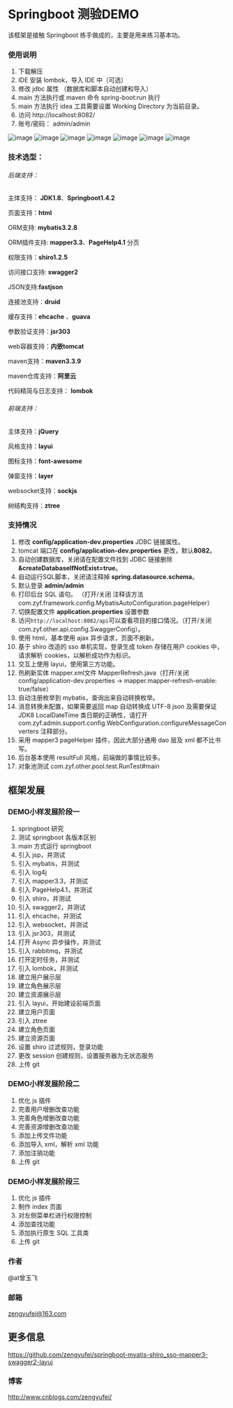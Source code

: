 Springboot 测验DEMO
=====

该框架是接触 Springboot 练手做成的，主要是用来练习基本功。

### 使用说明

1. 下载解压
2. IDE 安装 lombok，导入 IDE 中（可选）
3. 修改 jdbc 属性 （数据库和脚本自动创建和导入）
4. main 方法执行或 maven 命令 spring-boot:run 执行
5. main 方法执行 idea 工具需要设置 Working Directory 为当前目录。
6. 访问 http://localhost:8082/
7. 账号/密码： admin/admin


![image](https://github.com/zengyufei/springboot-myatis-shiro_sso-mapper3-swagger2-layui/tree/master/tmp/img/login.png)
![image](https://github.com/zengyufei/springboot-myatis-shiro_sso-mapper3-swagger2-layui/tree/master/tmp/img/index.png)
![image](https://github.com/zengyufei/springboot-myatis-shiro_sso-mapper3-swagger2-layui/tree/master/tmp/img/user_manager.png)
![image](https://github.com/zengyufei/springboot-myatis-shiro_sso-mapper3-swagger2-layui/tree/master/tmp/img/user_add.png)
![image](https://github.com/zengyufei/springboot-myatis-shiro_sso-mapper3-swagger2-layui/tree/master/tmp/img/role_manager.png)
![image](https://github.com/zengyufei/springboot-myatis-shiro_sso-mapper3-swagger2-layui/tree/master/tmp/img/role_edit.png)
![image](https://github.com/zengyufei/springboot-myatis-shiro_sso-mapper3-swagger2-layui/tree/master/tmp/img/resource_manager.png)

### 技术选型：

###### 后端支持：

主体支持： **JDK1.8**、**Springboot1.4.2**

页面支持：**html**

ORM支持: **mybatis3.2.8**

ORM插件支持: **mapper3.3**、**PageHelp4.1** 分页

权限支持：**shiro1.2.5**

访问接口支持: **swagger2**

JSON支持:**fastjson**

连接池支持：**druid**

缓存支持：**ehcache** 、**guava**

参数验证支持：**jsr303**

web容器支持：**内嵌tomcat**

maven支持：**maven3.3.9**

maven仓库支持：**阿里云**

代码精简与日志支持： **lombok**

###### 前端支持：

主体支持：**jQuery**

风格支持：**layui**

图标支持：**font-awesome**

弹窗支持：**layer**

websocket支持：**sockjs**

树结构支持：**ztree**

### 支持情况

1. 修改 **config/application-dev.properties** JDBC 链接属性。
2. tomcat 端口在 **config/application-dev.properties** 更改，默认**8082**。
3. 自动创建数据库，关闭请在配置文件找到 JDBC 链接删除 **&createDatabaseIfNotExist=true**。
4. 自动运行SQL脚本，关闭请注释掉 **spring.datasource.schema**。
5. 默认登录 **admin/admin**
6. 打印后台 SQL 语句。 （打开/关闭 注释该方法 com.zyf.framework.config.MybatisAutoConfiguration.pageHelper）
7. 切换配置文件 **application.properties** 设置参数
8. 访问`http://localhost:8082/api`可以查看项目的接口情况。（打开/关闭 com.zyf.other.api.config.SwaggerConfig）。
9. 使用 html，基本使用 ajax 异步请求，页面不刷新。
10. 基于 shiro 改造的 sso 单机实现，登录生成 token 存储在用户 cookies 中，请求解析 cookies，以解析成功作为标识。
11. 交互上使用 layui，使用第三方功能。
12. 热刷新实体 mapper.xml文件 MapperRefresh.java（打开/关闭 config/application-dev.properties -> mapper.mapper-refresh-enable: true/false）
13. 自动注册枚举到 mybatis，查询出来自动转换枚举。
14. 消息转换未配置，如果需要返回 map 自动转换成 UTF-8 json 及需要保证 JDK8 LocalDateTime 类日期的正确性，请打开 com.zyf.admin.support.config.WebConfiguration.configureMessageConverters 注释部分。
15. 采用 mapper3 pageHelper 插件，因此大部分通用 dao 层及 xml 都不比书写。
16. 后台基本使用 resultFull 风格，前端做的事情比较多。
17. 对象池测试 com.zyf.other.pool.test.RunTest#main


## 框架发展

### DEMO小样发展阶段一

1. springboot 研究
2. 测试 springboot 各版本区别
3. main 方式运行 springboot
4. 引入 jsp，并测试
5. 引入 mybatis，并测试
6. 引入 log4j
7. 引入 mapper3.3，并测试
8. 引入 PageHelp4.1，并测试
9. 引入 shiro，并测试
10. 引入 swagger2，并测试
11. 引入 ehcache，并测试
12. 引入 websocket，并测试
13. 引入 jsr303，并测试
14. 打开 Async 异步操作，并测试
15. 引入 rabbitmq，并测试
16. 打开定时任务，并测试
17. 引入 lombok，并测试
18. 建立用户展示层
19. 建立角色展示层
20. 建立资源展示层
21. 引入 layui，开始建设前端页面
22. 建立用户页面
23. 引入 ztree
24. 建立角色页面
25. 建立资源页面
26. 设置 shiro 过滤规则，登录功能
27. 更改 session 创建规则，设置服务器为无状态服务
28. 上传 git


### DEMO小样发展阶段二

1. 优化 js 插件
2. 完善用户增删改查功能
3. 完善角色增删改查功能
4. 完善资源增删改查功能
5. 添加上传文件功能
6. 添加导入 xml，解析 xml 功能
7. 添加注销功能
8. 上传 git


### DEMO小样发展阶段三

1. 优化 js 插件
2. 制作 index 页面
3. 对左侧菜单栏进行权限控制
4. 添加查找功能
5. 添加执行原生 SQL 工具类
6. 上传 git

### 作者
@at曾玉飞

### 邮箱
zengyufei@163.com

## 更多信息
https://github.com/zengyufei/springboot-myatis-shiro_sso-mapper3-swagger2-layui

### 博客
http://www.cnblogs.com/zengyufei/

